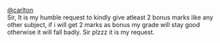 [@carlton](/u/carlton)  
Sir, It is my humble request to kindly give atleast 2 bonus marks like any
other subject, if i will get 2 marks as bonus my grade will stay good
otherwise it will fall badly.
Sir plzzz it is my request.